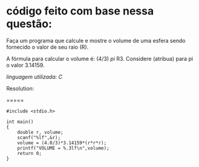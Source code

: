 código feito com base nessa questão:
=====

Faça um programa que calcule e mostre o volume de uma esfera sendo fornecido o valor de seu raio (R). 

A fórmula para calcular o volume é: (4/3) *pi* R3. Considere (atribua) para pi o valor 3.14159.

*linguagem utilizada: C*

Resolution:

=====

	#include <stdio.h>

	int main()
	{
		double r, volume;
		scanf("%lf",&r);
		volume = (4.0/3)*3.14159*(r*r*r);
		printf("VOLUME = %.3lf\n",volume);
		return 0;
	}
